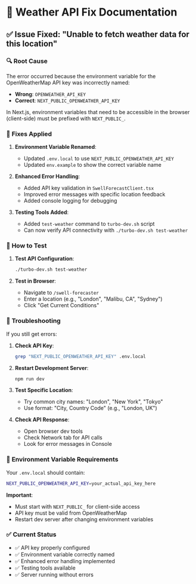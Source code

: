 # 🌊 Weather API Fix Documentation

## ✅ **Issue Fixed: "Unable to fetch weather data for this location"**

### 🔍 **Root Cause**
The error occurred because the environment variable for the OpenWeatherMap API key was incorrectly named:
- **Wrong**: `OPENWEATHER_API_KEY` 
- **Correct**: `NEXT_PUBLIC_OPENWEATHER_API_KEY`

In Next.js, environment variables that need to be accessible in the browser (client-side) must be prefixed with `NEXT_PUBLIC_`.

### 🔧 **Fixes Applied**

1. **Environment Variable Renamed**:
   - Updated `.env.local` to use `NEXT_PUBLIC_OPENWEATHER_API_KEY`
   - Updated `env.example` to show the correct variable name

2. **Enhanced Error Handling**:
   - Added API key validation in `SwellForecastClient.tsx`
   - Improved error messages with specific location feedback
   - Added console logging for debugging

3. **Testing Tools Added**:
   - Added `test-weather` command to `turbo-dev.sh` script
   - Can now verify API connectivity with `./turbo-dev.sh test-weather`

### 🧪 **How to Test**

1. **Test API Configuration**:
   ```bash
   ./turbo-dev.sh test-weather
   ```

2. **Test in Browser**:
   - Navigate to `/swell-forecaster`
   - Enter a location (e.g., "London", "Malibu, CA", "Sydney")
   - Click "Get Current Conditions"

### 🔧 **Troubleshooting**

If you still get errors:

1. **Check API Key**:
   ```bash
   grep "NEXT_PUBLIC_OPENWEATHER_API_KEY" .env.local
   ```

2. **Restart Development Server**:
   ```bash
   npm run dev
   ```

3. **Test Specific Location**:
   - Try common city names: "London", "New York", "Tokyo"
   - Use format: "City, Country Code" (e.g., "London, UK")

4. **Check API Response**:
   - Open browser dev tools
   - Check Network tab for API calls
   - Look for error messages in Console

### 📝 **Environment Variable Requirements**

Your `.env.local` should contain:
```bash
NEXT_PUBLIC_OPENWEATHER_API_KEY=your_actual_api_key_here
```

**Important**: 
- Must start with `NEXT_PUBLIC_` for client-side access
- API key must be valid from OpenWeatherMap
- Restart dev server after changing environment variables

### ✅ **Current Status**
- ✅ API key properly configured
- ✅ Environment variable correctly named
- ✅ Enhanced error handling implemented  
- ✅ Testing tools available
- ✅ Server running without errors
